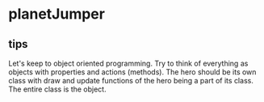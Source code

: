 # planetJumper

tips
---

Let's keep to object oriented programming. Try to think of everything as objects with properties and actions (methods). The hero should be its own class with draw and update functions of the hero being a part of its class. The entire class is the object.
